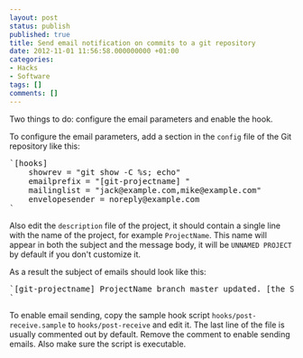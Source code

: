 ```yaml
---
layout: post
status: publish
published: true
title: Send email notification on commits to a git repository
date: 2012-11-01 11:56:58.000000000 +01:00
categories:
- Hacks
- Software
tags: []
comments: []
---
```

Two things to do: configure the email parameters and enable the hook.

To configure the email parameters, add a section in the `config` file of the Git repository like this:

<pre>`[hooks]
    showrev = "git show -C %s; echo"
    emailprefix = "[git-projectname] "
    mailinglist = "jack@example.com,mike@example.com"
    envelopesender = noreply@example.com
`</pre>

Also edit the `description` file of the project, it should contain a single line with the name of the project, for example `ProjectName`. This name will appear in both the subject and the message body, it will be `UNNAMED PROJECT` by default if you don't customize it.

As a result the subject of emails should look like this:

<pre>`[git-projectname] ProjectName branch master updated. [the SHA1]
`</pre>

To enable email sending, copy the sample hook script `hooks/post-receive.sample` to `hooks/post-receive` and edit it. The last line of the file is usually commented out by default. Remove the comment to enable sending emails. Also make sure the script is executable.

